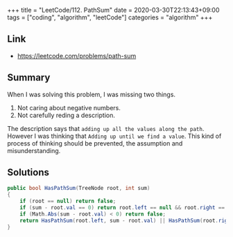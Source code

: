 +++
title = "LeetCode/112. PathSum"
date = 2020-03-30T22:13:43+09:00
tags = ["coding", "algorithm", "leetCode"]
categories = "algorithm"
+++

<div class="description">

## Link

- https://leetcode.com/problems/path-sum

## Summary

When I was solving this problem, I was missing two things. <br/>

1. Not caring about negative numbers.
2. Not carefully reding a description.

The description says that `adding up all the values along the path`. However I was thinking that `Adding up until we find a value`. This kind of process of thinking should be prevented, the assumption and misunderstanding.

## Solutions

```cs
public bool HasPathSum(TreeNode root, int sum)
{
	if (root == null) return false;
	if (sum - root.val == 0) return root.left == null && root.right == null ? true : HasPathSum(root.left, sum - root.val) || HasPathSum(root.right, sum - root.val);
	if (Math.Abs(sum - root.val) < 0) return false;
	return HasPathSum(root.left, sum - root.val) || HasPathSum(root.right, sum - root.val);
}
```


